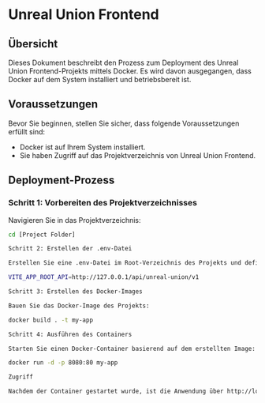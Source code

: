 # Unreal Union Frontend

## Übersicht
Dieses Dokument beschreibt den Prozess zum Deployment des Unreal Union Frontend-Projekts mittels Docker. Es wird davon ausgegangen, dass Docker auf dem System installiert und betriebsbereit ist.

## Voraussetzungen
Bevor Sie beginnen, stellen Sie sicher, dass folgende Voraussetzungen erfüllt sind:
- Docker ist auf Ihrem System installiert.
- Sie haben Zugriff auf das Projektverzeichnis von Unreal Union Frontend.

## Deployment-Prozess

### Schritt 1: Vorbereiten des Projektverzeichnisses
Navigieren Sie in das Projektverzeichnis:
```bash
cd [Project Folder]

Schritt 2: Erstellen der .env-Datei

Erstellen Sie eine .env-Datei im Root-Verzeichnis des Projekts und definieren Sie die erforderlichen Umgebungsvariablen.

VITE_APP_ROOT_API=http://127.0.0.1/api/unreal-union/v1

Schritt 3: Erstellen des Docker-Images

Bauen Sie das Docker-Image des Projekts:

docker build . -t my-app

Schritt 4: Ausführen des Containers

Starten Sie einen Docker-Container basierend auf dem erstellten Image:

docker run -d -p 8080:80 my-app

Zugriff

Nachdem der Container gestartet wurde, ist die Anwendung über http://localhost:8080 in Ihrem Webbrowser erreichbar.